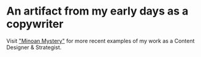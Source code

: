 # An artifact from my early days as a copywriter

Visit ["Minoan Mystery"](www.minoanmystery.org) for more recent examples of my work as a Content Designer & Strategist.
